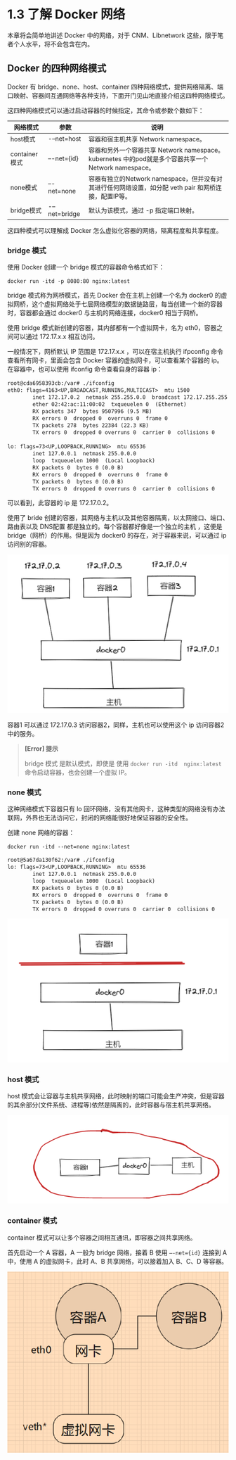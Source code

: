# 1.3 了解 Docker 网络

本章将会简单地讲述 Docker 中的网络，对于 CNM、Libnetwork 这些，限于笔者个人水平，将不会包含在内。



## Docker 的四种网络模式

Docker 有 bridge、none、host、container 四种网络模式，提供网络隔离、端口映射、容器间互通网络等各种支持，下面开门见山地直接介绍这四种网络模式。

这四种网络模式可以通过启动容器的时候指定，其命令或参数个数如下：

| 网络模式      | 参数         | 说明                                                         |
| ------------- | ------------ | ------------------------------------------------------------ |
| host模式      | -–net=host   | 容器和宿主机共享 Network namespace。                         |
| container模式 | –-net={id}   | 容器和另外一个容器共享 Network namespace。 kubernetes 中的pod就是多个容器共享一个 Network namespace。 |
| none模式      | –-net=none   | 容器有独立的Network namespace，但并没有对其进行任何网络设置，如分配 veth pair 和网桥连接，配置IP等。 |
| bridge模式    | -–net=bridge | 默认为该模式，通过 -p 指定端口映射。                         |



这四种模式可以理解成 Docker 怎么虚拟化容器的网络，隔离程度和共享程度。



### bridge 模式

使用 Docker 创建一个 bridge 模式的容器命令格式如下：

```shell
docker run -itd -p 8080:80 nginx:latest
```

bridge 模式称为网桥模式，首先 Docker 会在主机上创建一个名为 docker0 的虚拟网桥，这个虚拟网络处于七层网络模型的数据链路层，每当创建一个新的容器时，容器都会通过 docker0 与主机的网络连接，docker0 相当于网桥。



使用 bridge 模式新创建的容器，其内部都有一个虚拟网卡，名为 eth0，容器之间可以通过 172.17.x.x 相互访问。

一般情况下，网桥默认 IP 范围是 172.17.x.x ，可以在宿主机执行 ifpconfig 命令查看所有网卡，里面会包含 Docker  容器的虚拟网卡，可以查看某个容器的 ip。在容器中，也可以使用 ifconfig 命令查看自身的容器 ip：

```shell
root@cda6958393cb:/var# ./ifconfig 
eth0: flags=4163<UP,BROADCAST,RUNNING,MULTICAST>  mtu 1500
        inet 172.17.0.2  netmask 255.255.0.0  broadcast 172.17.255.255
        ether 02:42:ac:11:00:02  txqueuelen 0  (Ethernet)
        RX packets 347  bytes 9507996 (9.5 MB)
        RX errors 0  dropped 0  overruns 0  frame 0
        TX packets 278  bytes 22384 (22.3 KB)
        TX errors 0  dropped 0 overruns 0  carrier 0  collisions 0

lo: flags=73<UP,LOOPBACK,RUNNING>  mtu 65536
        inet 127.0.0.1  netmask 255.0.0.0
        loop  txqueuelen 1000  (Local Loopback)
        RX packets 0  bytes 0 (0.0 B)
        RX errors 0  dropped 0  overruns 0  frame 0
        TX packets 0  bytes 0 (0.0 B)
        TX errors 0  dropped 0 overruns 0  carrier 0  collisions 0
```



可以看到，此容器的 ip 是 172.17.0.2。



使用了 bride 创建的容器，其网络与主机以及其他容器隔离，以太网接口、端口、路由表以及 DNS配置 都是独立的。每个容器都好像是一个独立的主机 ，这便是 bridge（网桥）的作用。但是因为 docker0 的存在，对于容器来说，可以通过 ip 访问别的容器。



![docker_bridge](./.images/docker_bridge.png)



容器1 可以通过 172.17.0.3 访问容器2，同样，主机也可以使用这个 ip 访问容器2 中的服务。



> **[Error] 提示**
>
> bridge 模式 是默认模式，即使是 使用 `docker run -itd  nginx:latest` 命令启动容器，也会创建一个虚拟 IP。



### none 模式

这种网络模式下容器只有 lo 回环网络，没有其他网卡，这种类型的网络没有办法联网，外界也无法访问它，封闭的网络能很好地保证容器的安全性。

创建 none 网络的容器：

```shell
docker run -itd --net=none nginx:latest
```

```
root@5a67da130f62:/var# ./ifconfig 
lo: flags=73<UP,LOOPBACK,RUNNING>  mtu 65536
        inet 127.0.0.1  netmask 255.0.0.0
        loop  txqueuelen 1000  (Local Loopback)
        RX packets 0  bytes 0 (0.0 B)
        RX errors 0  dropped 0  overruns 0  frame 0
        TX packets 0  bytes 0 (0.0 B)
        TX errors 0  dropped 0 overruns 0  carrier 0  collisions 0
```



![docker_none](./.images/docker_none.png)



### host 模式

host 模式会让容器与主机共享网络，此时映射的端口可能会生产冲突，但是容器的其余部分(文件系统、进程等)依然是隔离的，此时容器与宿主机共享网络。

![docker_host](./.images/docker_host.png)

### container 模式

container 模式可以让多个容器之间相互通讯，即容器之间共享网络。

首先启动一个 A 容器，A 一般为 bridge 网络，接着 B 使用 `–-net={id}` 连接到 A 中，使用 A 的虚拟网卡，此时 A、B 共享网络，可以接着加入 B、C、D 等容器。

![docker_network_container](./.images/docker_network_container.jpg)





